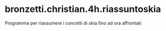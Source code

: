 # bronzetti.christian.4h.riassuntoskia
Programma per riassumere i concetti di skia fino ad ora affrontati
